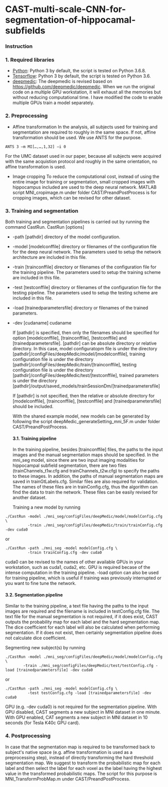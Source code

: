 CAST-multi-scale-CNN-for-segmentation-of-hippocamal-subfields
===============================================================
### Instruction

### 1. Required libraries
- [Python](https://www.python.org/downloads/): Python 3 by default, the script is tested on Python 3.6.8.
- [Tensorflow](https://www.https://www.tensorflow.org/): Python 3 by default, the script is tested on Python 3.6.
- [deepmedic](https://github.com/pipiyang/deepmedic): The deepmedic is revised based on https://github.com/deepmedic/deepmedic. When we run the original code on a multiple GPU workstation, it will exhaust all the memories but without reducing computational time. I have modified the code to enable multiple GPUs train a model separately.
### 2. Preprocessing
* Affine transformation
In the analysis, all subjects used for training and segmentation are required to roughly in the same space. If not, affine transformation should be used. We use ANTS for the purpose. 
```cshell
ANTS 3 –m MI[…,…,1,32] –i 0
```
For the UMC dataset used in our paper, because all subjects were acquired with the same acquistion protocol and roughly in the same orientation, no affine transformation is used.
* Image cropping
To reduce the computational cost, instead of using the entire image for training or segmentation, small cropped images with hippocampus included are used to the deep neural network. MATLAB script MNI_cropimage.m under folder CAST/PreandPostProcess is for cropping images, which can be revised for other dataset.
### 3. Training and segmentation
Both training and segmentation pipelines is carried out by running the command CastRun.
CastRun [options]
* -path [pathdir] 
  directory of the model configuration. 
* -model [modelconffile] 
  directory or filenames of the configuration file for the deep neural network. The parameters used to setup the network architecture are included in this file.
* -train [trainconffile] 
  directory or filenames of the configuration file for the training pipeline. The parameters used to setup the training scheme are included in this file.
* -test [testconffile]
  directory or filenames of the configuration file for the testing pipeline. The parameters used to setup the testing scheme are included in this file.
* -load [trainedparametersfile]
  directory or filenames of the trained parameters.
* -dev [cudaname]
  cudaname
  
  If [pathdir] is specified, then only the filenames should be specified for option [modelconffile], [trainconffile], [testconffile] and [trainedparametersfile]. [pathdir] can be absolute directory or relative directory. In this case, model configuratopm file is under the directory [pathdir]/configFiles/deepMedic/model/[modelconffile], training configuration file is under the directory [pathdir]/configFiles/deepMedic/train/[trainconffile], testing configuration file is under the directory [pathdir]/configFiles/deepMedic/test/[testconffile], trained parameters is under the directory [pathdir]/output/saved_models/trainSessionDm/[trainedparametersfile]
  
  If [pathdir] is not specified, then the relative or absolute directory for [modelconffile], [trainconffile], [testconffile] and [trainedparametersfile] should be included.
  
  With the shared example model, new models can be generated by following the script deepMedic_generateSetting_mni_5F.m under folder CAST/PreandPostProcess.
  #### 3.1. Training pipeline
  
  In the training pipeline, besides [trainconffile] files, the paths to the input images and the manual segmentation maps should be specified. In the mni_seg model, since there are two input imaging modalities for hippocampal subfield segmentation, there are two files (trainChannels_t1w.cfg and trainChannels_t2w.cfg) to specify the paths to these images. In addition, the paths of manual segmentation maps are saved in trainGtLabels.cfg. Similar files are also required for validation. The names of these files are in trainConfig.cfg, thus the algorithm can find the data to train the network. These files can be easily revised for another dataset. 
  
  Training a new model by running 
```cshell
./CastRun -model ./mni_seg/configFiles/deepMedic/model/modelConfig.cfg \
          -train ./mni_seg/configFiles/deepMedic/train/trainConfig.cfg -dev cuda0
```
or
```cshell
./CastRun -path ./mni_seg -model modelConfig.cfg \
          -train trainConfig.cfg -dev cuda0
```
cuda0 can be revised to the names of other available GPUs in your workstation, such as cuda1, cuda2, etc. GPU is required becase of the intense computation in the training pipeline.
-load option can also be used for training pipeline, which is useful if training was previously interrupted or you want to fine tune the network. 

  #### 3.2. Segmentation pipeline
  Similar to the training pipeline, a text file having the paths to the input images are required and the filename is included in testConfig.cfg file. The text file for the manual segmentation is not required, if it does exist, CAST outputs the probability map for each label and the hard segmentation map. The dice coefficient for each label will also be calculated when performing segmentation. If it does not exist, then certainly  segmentation pipeline does not calculate dice coefficient.
  
  Segmenting new subject(s) by running
  ```cshell
./CastRun -model ./mni_seg/configFiles/deepMedic/model/modelConfig.cfg \
          -train ./mni_seg/configFiles/deepMedic/test/testConfig.cfg -load [trainedparametersfile] -dev cuda0
```
or
```cshell
./CastRun -path ./mni_seg -model modelConfig.cfg \
          -test testConfig.cfg -load [trainedparametersfile] -dev cuda0
```
  GPU (e.g. -dev cuda0) is not required for the segmentation pipeline. With GPU disabled, CAST segments a new subject in MNI dataset in one minute. With GPU enabled, CAT segments a new subject in MNI dataset in 10 seconds (for Tesla K40c GPU card). 
### 4. Postprocessing
In case that the segmentation map is required to be transformed back to subject's native space (e.g. affine transformation is used as a preprocessing step), instead of directly transforming the hard threshold segmentation map. We suggest to transform the probabilistic map for each label and then select the label for each voxel as the label having the highest value in the transformed probabilistic maps. The script for this purpose is MNI_TransformProbMap.m under CAST/PreandPostProcess.
